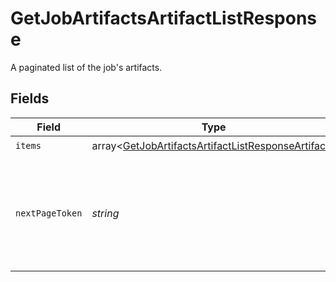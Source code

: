 # GetJobArtifactsArtifactListResponse

A paginated list of the job's artifacts.


## Fields

| Field                                                                                                                        | Type                                                                                                                         | Required                                                                                                                     | Description                                                                                                                  |
| ---------------------------------------------------------------------------------------------------------------------------- | ---------------------------------------------------------------------------------------------------------------------------- | ---------------------------------------------------------------------------------------------------------------------------- | ---------------------------------------------------------------------------------------------------------------------------- |
| `items`                                                                                                                      | array<[GetJobArtifactsArtifactListResponseArtifact](../../models/operations/GetJobArtifactsArtifactListResponseArtifact.md)> | :heavy_check_mark:                                                                                                           | N/A                                                                                                                          |
| `nextPageToken`                                                                                                              | *string*                                                                                                                     | :heavy_check_mark:                                                                                                           | A token to pass as a `page-token` query parameter to return the next page of results.                                        |